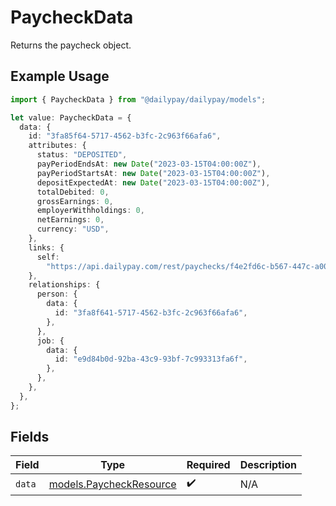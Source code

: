# PaycheckData

Returns the paycheck object.

## Example Usage

```typescript
import { PaycheckData } from "@dailypay/dailypay/models";

let value: PaycheckData = {
  data: {
    id: "3fa85f64-5717-4562-b3fc-2c963f66afa6",
    attributes: {
      status: "DEPOSITED",
      payPeriodEndsAt: new Date("2023-03-15T04:00:00Z"),
      payPeriodStartsAt: new Date("2023-03-15T04:00:00Z"),
      depositExpectedAt: new Date("2023-03-15T04:00:00Z"),
      totalDebited: 0,
      grossEarnings: 0,
      employerWithholdings: 0,
      netEarnings: 0,
      currency: "USD",
    },
    links: {
      self:
        "https://api.dailypay.com/rest/paychecks/f4e2fd6c-b567-447c-a003-b7315b8d22d2",
    },
    relationships: {
      person: {
        data: {
          id: "3fa8f641-5717-4562-b3fc-2c963f66afa6",
        },
      },
      job: {
        data: {
          id: "e9d84b0d-92ba-43c9-93bf-7c993313fa6f",
        },
      },
    },
  },
};
```

## Fields

| Field                                                    | Type                                                     | Required                                                 | Description                                              |
| -------------------------------------------------------- | -------------------------------------------------------- | -------------------------------------------------------- | -------------------------------------------------------- |
| `data`                                                   | [models.PaycheckResource](../models/paycheckresource.md) | :heavy_check_mark:                                       | N/A                                                      |